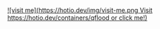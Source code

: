 [![visit me](https://hotio.dev/img/visit-me.png Visit https://hotio.dev/containers/qflood or click me!)](https://hotio.dev/containers/qflood)

